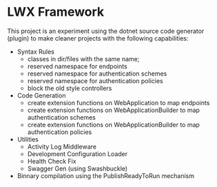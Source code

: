 # LWX Framework

This project is an experiment using the dotnet source code generator (plugin) to make cleaner projects with the following capabilities:

* Syntax Rules
  - classes in dir/files with the same name;
  - reserved namespace for endpoints
  - reserved namespace for authentication schemes
  - reserved namespace for authentication policies
  - block the old style controllers
* Code Generation
  - create extension functions on WebApplication to map endpoints
  - create extension functions on WebApplicationBuilder to map authentication schemes
  - create extension functions on WebApplicationBuilder to map authentication policies
* Utilities  
  - Activity Log Middleware
  - Development Configuration Loader
  - Health Check Fix
  - Swagger Gen (using Swashbuckle)
* Binnary compilation using the PublishReadyToRun mechanism

